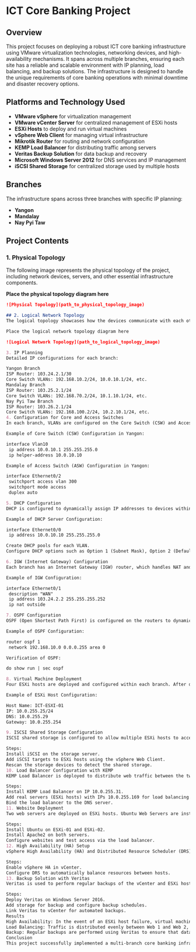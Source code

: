 # ICT Core Banking Project

## Overview
This project focuses on deploying a robust ICT core banking infrastructure using VMware virtualization technologies, networking devices, and high-availability mechanisms. It spans across multiple branches, ensuring each site has a reliable and scalable environment with IP planning, load balancing, and backup solutions. The infrastructure is designed to handle the unique requirements of core banking operations with minimal downtime and disaster recovery options.

## Platforms and Technology Used
- **VMware vSphere** for virtualization management
- **VMware vCenter Server** for centralized management of ESXi hosts
- **ESXi Hosts** to deploy and run virtual machines
- **vSphere Web Client** for managing virtual infrastructure
- **Mikrotik Router** for routing and network configuration
- **KEMP Load Balancer** for distributing traffic among servers
- **Veritas Backup Solution** for data backup and recovery
- **Microsoft Windows Server 2012** for DNS services and IP management
- **iSCSI Shared Storage** for centralized storage used by multiple hosts

## Branches
The infrastructure spans across three branches with specific IP planning:
- **Yangon**
- **Mandalay**
- **Nay Pyi Taw**

## Project Contents

### 1. Physical Topology
The following image represents the physical topology of the project, including network devices, servers, and other essential infrastructure components.

**Place the physical topology diagram here**
```markdown
![Physical Topology](path_to_physical_topology_image)

## 2. Logical Network Topology
The logical topology showcases how the devices communicate with each other across the network, including routing paths, VLANs, and IP planning.

Place the logical network topology diagram here

![Logical Network Topology](path_to_logical_topology_image)

3. IP Planning
Detailed IP configurations for each branch:

Yangon Branch
ISP Router: 103.24.2.1/30
Core Switch VLANs: 192.168.10.2/24, 10.0.10.1/24, etc.
Mandalay Branch
ISP Router: 103.25.2.1/24
Core Switch VLANs: 192.168.70.2/24, 10.1.10.1/24, etc.
Nay Pyi Taw Branch
ISP Router: 103.26.2.1/24
Core Switch VLANs: 192.168.100.2/24, 10.2.10.1/24, etc.
4. Configuration for Core and Access Switches
In each branch, VLANs are configured on the Core Switch (CSW) and Access Switches (ASW). VLANs are created for different departments, and EtherChannel is set up for redundancy between switches.

Example of Core Switch (CSW) Configuration in Yangon:

interface Vlan10
 ip address 10.0.10.1 255.255.255.0
 ip helper-address 10.0.10.10

Example of Access Switch (ASW) Configuration in Yangon:

interface Ethernet0/2
 switchport access vlan 300
 switchport mode access
 duplex auto

5. DHCP Configuration
DHCP is configured to dynamically assign IP addresses to devices within each VLAN. Exclusions are set for reserved IPs, and DHCP options are configured to provide subnet, gateway, and DNS information.

Example of DHCP Server Configuration:

interface Ethernet0/0
 ip address 10.0.10.10 255.255.255.0

Create DHCP pools for each VLAN.
Configure DHCP options such as Option 1 (Subnet Mask), Option 2 (Default Gateway), and Option 6 (DNS Server).

6. IGW (Internet Gateway) Configuration
Each branch has an Internet Gateway (IGW) router, which handles NAT and allows devices to communicate with the internet. NAT rules are applied to map internal IP addresses to external ones.

Example of IGW Configuration:

interface Ethernet0/1
 description "WAN"
 ip address 103.24.2.2 255.255.255.252
 ip nat outside

7. OSPF Configuration
OSPF (Open Shortest Path First) is configured on the routers to dynamically route traffic between branches and ISP routers. The configuration includes defining OSPF areas and assigning networks to these areas.

Example of OSPF Configuration:

router ospf 1
 network 192.168.10.0 0.0.0.255 area 0

Verification of OSPF:

do show run | sec ospf

8. Virtual Machine Deployment
Four ESXi hosts are deployed and configured within each branch. After deployment, IP addresses and DNS are configured. Each ESXi host is assigned a static IP and added to vCenter for centralized management.

Example of ESXi Host Configuration:

Host Name: ICT-ESXI-01
IP: 10.0.255.25/24
DNS: 10.0.255.29
Gateway: 10.0.255.254

9. ISCSI Shared Storage Configuration
ISCSI shared storage is configured to allow multiple ESXi hosts to access a central datastore. The storage is set up for redundancy and high availability.

Steps:
Install iSCSI on the storage server.
Add iSCSI targets to ESXi hosts using the vSphere Web Client.
Rescan the storage devices to detect the shared storage.
10. Load Balancer Configuration with KEMP
KEMP Load Balancer is deployed to distribute web traffic between the two ESXi hosts. The load balancer ensures that Web 1 and Web 2 servers are evenly balanced.

Steps:
Install KEMP Load Balancer on IP 10.0.255.31.
Add real servers (ESXi hosts) with IPs 10.0.255.169 for load balancing.
Bind the load balancer to the DNS server.
11. Website Deployment
Two web servers are deployed on ESXi hosts. Ubuntu Web Servers are installed, and Apache2 is configured to host websites.

Steps:
Install Ubuntu on ESXi-01 and ESXi-02.
Install Apache2 on both servers.
Configure websites and test access via the load balancer.
12. High Availability (HA) Setup
vSphere High Availability (HA) and Distributed Resource Scheduler (DRS) are enabled to ensure that virtual machines are automatically restarted on another ESXi host in case of a failure.

Steps:
Enable vSphere HA in vCenter.
Configure DRS to automatically balance resources between hosts.
13. Backup Solution with Veritas
Veritas is used to perform regular backups of the vCenter and ESXi hosts. In case of system failure, Veritas ensures that data can be restored quickly with minimal downtime.

Steps:
Deploy Veritas on Windows Server 2016.
Add storage for backup and configure backup schedules.
Link Veritas to vCenter for automated backups.
Results
High Availability: In the event of an ESXi host failure, virtual machines are migrated to other hosts within minutes, ensuring continuous availability.
Load Balancing: Traffic is distributed evenly between Web 1 and Web 2, ensuring optimal performance.
Backup: Regular backups are performed using Veritas to ensure that data can be restored in the event of a disaster.
Conclusion
This project successfully implemented a multi-branch core banking infrastructure using cutting-edge virtualization, networking, and storage technologies. The deployment achieves high availability, load balancing, and reliable data backup, making it a robust solution for core banking operations.

















